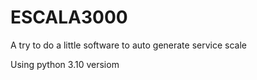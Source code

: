 # ESCALA3000
A try to do a little software to auto generate service scale

Using python 3.10 versiom